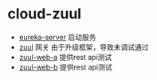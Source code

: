 # cloud-zuul

- [eureka-server](../cloud-eureka/eureka-server/src/main/java/com/zja) 启动服务
- [zuul](zuul) 网关  由于升级框架，导致未调试通过
- [zuul-web-a](zuul-web-a) 提供rest api测试
- [zuul-web-b](zuul-web-b) 提供rest api测试

